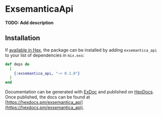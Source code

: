 # ExsemanticaApi

**TODO: Add description**

## Installation

If [available in Hex](https://hex.pm/docs/publish), the package can be installed
by adding `exsemantica_api` to your list of dependencies in `mix.exs`:

```elixir
def deps do
  [
    {:exsemantica_api, "~> 0.1.0"}
  ]
end
```

Documentation can be generated with [ExDoc](https://github.com/elixir-lang/ex_doc)
and published on [HexDocs](https://hexdocs.pm). Once published, the docs can
be found at [https://hexdocs.pm/exsemantica_api](https://hexdocs.pm/exsemantica_api).

